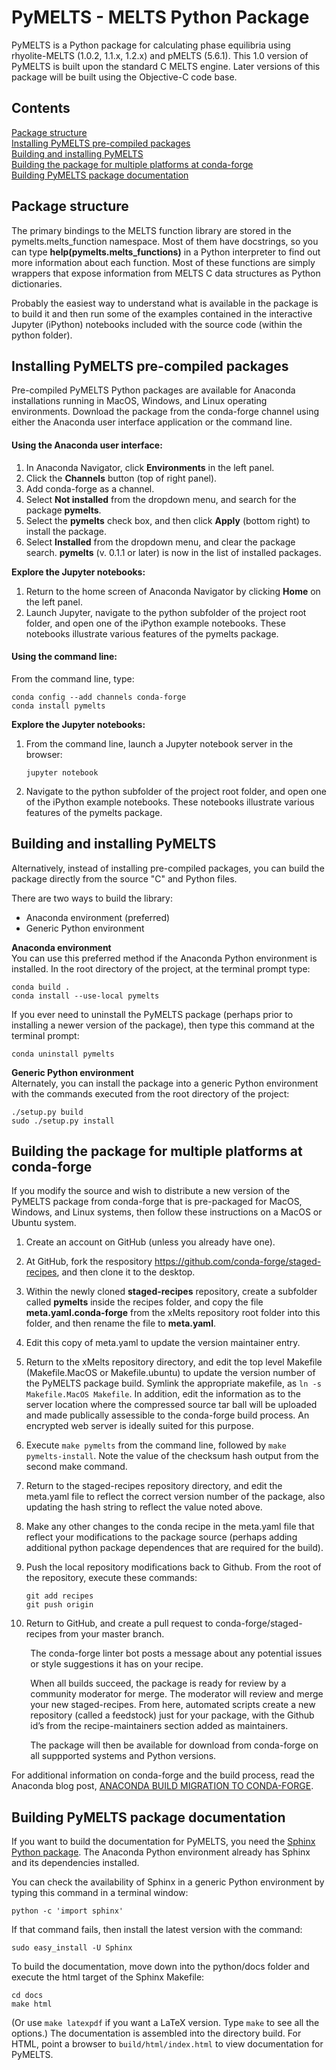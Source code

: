 # PyMELTS - MELTS Python Package

PyMELTS is a Python package for calculating phase equilibria using rhyolite-MELTS (1.0.2, 1.1.x, 1.2.x) and pMELTS (5.6.1). This 1.0 version of PyMELTS is built upon the standard C MELTS engine.  Later versions of this package will be built using the Objective-C code base.

## Contents 
[Package structure](#package-structure)  
[Installing PyMELTS pre-compiled packages](#installing-pymelts-pre-compiled-packages)  
[Building and installing PyMELTS](#building-and-installing-pymelts)  
[Building the package for multiple platforms at conda-forge](#building-the-package-for-multiple-platforms-at-conda-forge)  
[Building PyMELTS package documentation](#building-pymelts-package-documentation)  

## Package structure

The primary bindings to the MELTS function library are stored in the pymelts.melts_function namespace. Most of them have docstrings, so you can type **help(pymelts.melts_functions)** in a Python interpreter to find out more information about each function. Most of these functions are simply wrappers that expose information from MELTS C data structures as Python dictionaries.

Probably the easiest way to understand what is available in the package is to build it and then run some of the examples contained in the interactive Jupyter (iPython) notebooks included with the source code (within the python folder). 

## Installing PyMELTS pre-compiled packages

Pre-compiled PyMELTS Python packages are available for Anaconda installations running in MacOS, Windows, and Linux operating environments.  Download the package from the conda-forge channel using either the Anaconda user interface application or the command line.

#### Using the Anaconda user interface:

1. In Anaconda Navigator, click **Environments** in the left panel.
1. Click the **Channels** button (top of right panel).
1. Add conda-forge as a channel.
1. Select **Not installed** from the dropdown menu, and search for the package **pymelts**.
1. Select the **pymelts** check box, and then click **Apply** (bottom right) to install the package.
1. Select **Installed** from the dropdown menu, and clear the package search. **pymelts** (v. 0.1.1 or later) is now in the list of installed packages.

**Explore the Jupyter notebooks:**  
1. Return to the home screen of Anaconda Navigator by clicking **Home** on the left panel.  
2. Launch Jupyter, navigate to the python subfolder of the project root folder, and open one of the iPython example notebooks. These notebooks illustrate various features of the pymelts package.

#### Using the command line:
From the command line, type:
    
    conda config --add channels conda-forge  
    conda install pymelts

    
**Explore the Jupyter notebooks:**

1. From the command line, launch a Jupyter notebook server in the browser:

    
    ```
    jupyter notebook
    ```

    
3. Navigate to the python subfolder of the project root folder, and open one of the iPython example notebooks.  These notebooks illustrate various features of the pymelts package.

## Building and installing PyMELTS

Alternatively, instead of installing pre-compiled packages, you can build the package directly from the source "C" and Python files.

There are two ways to build the library: 
- Anaconda environment (preferred)
- Generic Python environment

**Anaconda environment**  
You can use this preferred method if the Anaconda Python environment is installed. In the root directory of the project, at the terminal prompt type:

    conda build .
    conda install --use-local pymelts

If you ever need to uninstall the PyMELTS package (perhaps prior to installing a newer version of the package), then type this command at the terminal prompt:

    conda uninstall pymelts

**Generic Python environment**  
Alternately, you can install the package into a generic Python environment with the commands executed from the root directory of the project:

    ./setup.py build
    sudo ./setup.py install
    
## Building the package for multiple platforms at conda-forge

If you modify the source and wish to distribute a new version of the PyMELTS package from conda-forge that is pre-packaged for MacOS, Windows, and Linux systems, then follow these instructions on a MacOS or Ubuntu system.

1. Create an account on GitHub (unless you already have one).
2. At GitHub, fork the respository https://github.com/conda-forge/staged-recipes, and then clone it to the desktop.
3. Within the newly cloned **staged-recipes** repository, create a subfolder called **pymelts** inside the recipes folder, and copy the file **meta.yaml.conda-forge** from the xMelts repository root folder into this folder, and then rename the file to **meta.yaml**.
4. Edit this copy of meta.yaml to update the version maintainer entry.
5. Return to the xMelts repository directory, and edit the top level Makefile (Makefile.MacOS or Makefile.ubuntu) to update the version number of the PyMELTS package build.  Symlink the appropriate makefile, as `ln -s Makefile.MacOS Makefile`. In addition, edit the information as to the server location where the compressed source tar ball will be uploaded and made publically assessible to the conda-forge build process. An encrypted web server is ideally suited for this purpose.  
6. Execute `make pymelts` from the command line, followed by `make pymelts-install`.  Note the value of the checksum hash output from the second make command.
7. Return to the staged-recipes repository directory, and edit the meta.yaml file to reflect the correct version number of the package, also updating the hash string to reflect the value noted above.
8. Make any other changes to the conda recipe in the meta.yaml file that reflect your modifications to the package source (perhaps adding additional python package dependences that are required for the build).
9. Push the local repository modifications back to Github. From the root of the repository, execute these commands:  
   
    ```
    git add recipes
    git push origin
    ```

10. Return to GitHub, and create a pull request to conda-forge/staged-recipes from your master branch.  
 
<p style="margin-left:6%">The conda-forge linter bot posts a message about any potential issues or style suggestions it has on your recipe.  </p>
<p style="margin-left:6%;>Continuous Integration scripts at conda-forge will automatically build against Linux, MacOS, and Windows.  </p>
<p style="margin-left:6%">When all builds succeed, the package is ready for review by a community moderator for merge. The moderator will review and merge your new staged-recipes. From here, automated scripts create a new repository (called a feedstock) just for your package, with the Github id’s from the recipe-maintainers section added as maintainers.  </p>
<p style="margin-left:6%">The package will then be available for download from conda-forge on all suppported systems and Python versions.</p>

For additional information on conda-forge and the build process, read the Anaconda blog post, [ANACONDA BUILD MIGRATION TO CONDA-FORGE](https://www.continuum.io/blog/developer-blog/anaconda-build-migration-conda-forge).

## Building PyMELTS package documentation

If you want to build the documentation for PyMELTS, you need the [Sphinx Python package](http://sphinx.pocoo.org). The Anaconda Python environment already has Sphinx and its dependencies installed.

You can check the availability of Sphinx in a generic Python environment by typing this command in a terminal window:

    python -c 'import sphinx'

If that command fails, then install the latest version with the command:

    sudo easy_install -U Sphinx

To build the documentation, move down into the python/docs folder and execute the html target of the Sphinx Makefile:

    cd docs
    make html

(Or use `make latexpdf` if you want a LaTeX version. Type `make` to see all the options.) The documentation is assembled into the directory build. For HTML, point a browser to `build/html/index.html` to view documentation for PyMELTS.